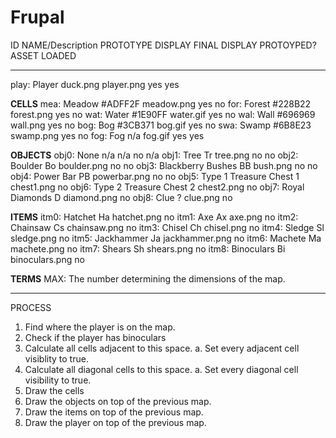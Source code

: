 # Frupal
ID      NAME/Description            PROTOTYPE DISPLAY       FINAL DISPLAY       PROTOYPED?      ASSET LOADED
***************************************************************************************************************
play:   Player                      duck.png                player.png          yes             yes

**CELLS**
mea:    Meadow                      #ADFF2F                 meadow.png          yes             no
for:    Forest                      #228B22                 forest.png          yes             no
wat:    Water                       #1E90FF                 water.gif           yes             no
wal:    Wall                        #696969                 wall.png            yes             no
bog:    Bog                         #3CB371                 bog.gif             yes             no
swa:    Swamp                       #6B8E23                 swamp.png           yes             no
fog:    Fog                         n/a                     fog.gif             yes             yes

**OBJECTS**
obj0:   None                        n/a                     n/a                 no              n/a
obj1:   Tree                        Tr                      tree.png            no              no
obj2:   Boulder                     Bo                      boulder.png         no              no
obj3:   Blackberry Bushes           BB                      bush.png            no              no
obj4:   Power Bar                   PB                      powerbar.png        no              no
obj5:   Type 1 Treasure Chest       1                       chest1.png          no
obj6:   Type 2 Treasure Chest       2                       chest2.png          no
obj7:   Royal Diamonds              D                       diamond.png         no
obj8:   Clue                        ?                       clue.png            no

**ITEMS**
itm0:   Hatchet                     Ha                      hatchet.png         no
itm1:   Axe                         Ax                      axe.png             no
itm2:   Chainsaw                    Cs                      chainsaw.png        no
itm3:   Chisel                      Ch                      chisel.png          no
itm4:   Sledge                      Sl                      sledge.png          no
itm5:   Jackhammer                  Ja                      jackhammer.png      no
itm6:   Machete                     Ma                      machete.png         no
itm7:   Shears                      Sh                      shears.png          no
itm8:   Binoculars                  Bi                      binoculars.png      no

**TERMS**
MAX:    The number determining the dimensions of the map.

***************************************************************************************************************

PROCESS
1.  Find where the player is on the map.
2.  Check if the player has binoculars
3.  Calculate all cells adjacent to this space.
    a.  Set every adjacent cell visiblity to true.
4.  Calculate all diagonal cells to this space.
    a.  Set every diagonal cell visibility to true.
5.  Draw the cells
6.  Draw the objects on top of the previous map.
7.  Draw the items on top of the previous map.
8.  Draw the player on top of the previous map.
